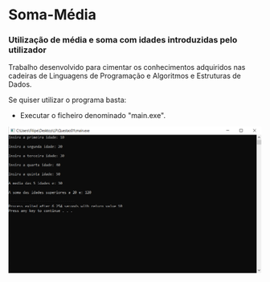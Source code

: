 # Soma-Média
### Utilização de média e soma com idades introduzidas pelo utilizador
Trabalho desenvolvido para cimentar os conhecimentos adquiridos nas cadeiras de Linguagens de Programação e Algoritmos e Estruturas de Dados.

Se quiser utilizar o programa basta:
* Executar o ficheiro denominado "main.exe".

![](exe.PNG)
